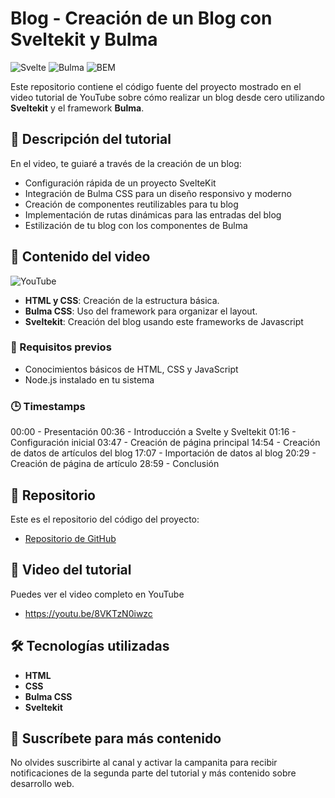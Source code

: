 # Blog - Creación de un Blog con Sveltekit y Bulma
![Svelte](https://img.shields.io/badge/Svelte-FF3E00?style=for-the-badge&logo=svelte&logoColor=white&labelColor=101010)
![Bulma](https://img.shields.io/badge/Bulma-00D1B2?style=for-the-badge&logo=bulma&logoColor=white)
![BEM](https://img.shields.io/badge/BEM-000?style=for-the-badge&logo=BEM&logoColor=white)

Este repositorio contiene el código fuente del proyecto mostrado en el video tutorial de YouTube sobre cómo realizar un blog desde cero utilizando **Sveltekit** y el framework **Bulma**.

## 📝 Descripción del tutorial

En el video, te guiaré a través de la creación de un blog:

- Configuración rápida de un proyecto SvelteKit
- Integración de Bulma CSS para un diseño responsivo y moderno
- Creación de componentes reutilizables para tu blog
- Implementación de rutas dinámicas para las entradas del blog
- Estilización de tu blog con los componentes de Bulma

## 📌 Contenido del video
![YouTube](https://img.shields.io/badge/YouTube-FF0000?style=for-the-badge&logo=youtube&logoColor=white)

- **HTML y CSS**: Creación de la estructura básica.
- **Bulma CSS**: Uso del framework para organizar el layout.
- **Sveltekit**: Creación del blog usando este frameworks de Javascript

### 📖 Requisitos previos

- Conocimientos básicos de HTML, CSS y JavaScript
- Node.js instalado en tu sistema

### 🕒 Timestamps

00:00 - Presentación
00:36 - Introducción a Svelte y Sveltekit
01:16 - Configuración inicial
03:47 - Creación de página principal
14:54 - Creación de datos de artículos del blog
17:07 - Importación de datos al blog
20:29 - Creación de página de artículo
28:59 - Conclusión

## 📂 Repositorio

Este es el repositorio del código del proyecto:
- [Repositorio de GitHub](https://github.com/rubenterre/Blog-Sveltekit)

## 🎥 Video del tutorial

Puedes ver el video completo en YouTube
- https://youtu.be/8VKTzN0iwzc

## 🛠 Tecnologías utilizadas

- **HTML**
- **CSS**
- **Bulma CSS**
- **Sveltekit**

## 🔔 Suscríbete para más contenido

No olvides suscribirte al canal y activar la campanita para recibir notificaciones de la segunda parte del tutorial y más contenido sobre desarrollo web.

